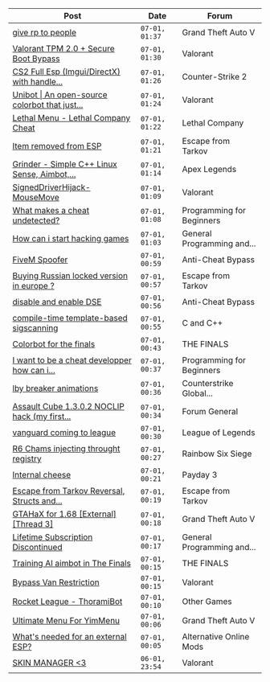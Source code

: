 |Post|Date|Forum|
|----|----|-----|
|[give rp to people](https://www.unknowncheats.me/forum/grand-theft-auto-v/618310-rp-people.html)|`07-01, 01:37`|Grand Theft Auto V|
|[Valorant TPM 2.0 + Secure Boot Bypass](https://www.unknowncheats.me/forum/valorant/617092-valorant-tpm-2-0-secure-boot-bypass.html)|`07-01, 01:30`|Valorant|
|[CS2 Full Esp (Imgui/DirectX) with handle...](https://www.unknowncheats.me/forum/counter-strike-2-a/617589-cs2-esp-imgui-directx-handle-hijacking-src.html)|`07-01, 01:26`|Counter-Strike 2|
|[Unibot \| An open-source colorbot that just...](https://www.unknowncheats.me/forum/valorant/603461-unibot-source-colorbot.html)|`07-01, 01:24`|Valorant|
|[Lethal Menu - Lethal Company Cheat](https://www.unknowncheats.me/forum/lethal-company/615575-lethal-menu-lethal-company-cheat.html)|`07-01, 01:22`|Lethal Company|
|[Item removed from ESP](https://www.unknowncheats.me/forum/escape-from-tarkov/618194-item-removed-esp.html)|`07-01, 01:21`|Escape from Tarkov|
|[Grinder - Simple C++ Linux Sense, Aimbot,...](https://www.unknowncheats.me/forum/apex-legends/605888-grinder-simple-linux-sense-aimbot-triggerbot.html)|`07-01, 01:14`|Apex Legends|
|[SignedDriverHijack-MouseMove](https://www.unknowncheats.me/forum/valorant/618097-signeddriverhijack-mousemove.html)|`07-01, 01:09`|Valorant|
|[What makes a cheat undetected?](https://www.unknowncheats.me/forum/programming-for-beginners/618176-makes-cheat-undetected.html)|`07-01, 01:08`|Programming for Beginners|
|[How can i start hacking games](https://www.unknowncheats.me/forum/general-programming-and-reversing/617764-start-hacking-games.html)|`07-01, 01:03`|General Programming and...|
|[FiveM Spoofer](https://www.unknowncheats.me/forum/anti-cheat-bypass/618182-fivem-spoofer.html)|`07-01, 00:59`|Anti-Cheat Bypass|
|[Buying Russian locked version in europe ?](https://www.unknowncheats.me/forum/escape-from-tarkov/373649-buying-russian-locked-version-europe.html)|`07-01, 00:57`|Escape from Tarkov|
|[disable and enable DSE](https://www.unknowncheats.me/forum/anti-cheat-bypass/617855-disable-enable-dse.html)|`07-01, 00:56`|Anti-Cheat Bypass|
|[compile-time template-based sigscanning](https://www.unknowncheats.me/forum/c-and-c-/617535-compile-time-template-based-sigscanning.html)|`07-01, 00:55`|C and C++|
|[Colorbot for the finals](https://www.unknowncheats.me/forum/the-finals/618307-colorbot-finals.html)|`07-01, 00:43`|THE FINALS|
|[I want to be a cheat developper how can i...](https://www.unknowncheats.me/forum/programming-for-beginners/618154-cheat-developper-start.html)|`07-01, 00:37`|Programming for Beginners|
|[lby breaker animations](https://www.unknowncheats.me/forum/counterstrike-global-offensive/618198-lby-breaker-animations.html)|`07-01, 00:36`|Counterstrike Global...|
|[Assault Cube 1.3.0.2 NOCLIP hack (my first...](https://www.unknowncheats.me/forum/forum-general/618145-assault-cube-1-3-0-2-noclip-hack-hack.html)|`07-01, 00:34`|Forum General|
|[vanguard coming to league](https://www.unknowncheats.me/forum/league-of-legends/618160-vanguard-coming-league.html)|`07-01, 00:30`|League of Legends|
|[R6 Chams injecting throught registry](https://www.unknowncheats.me/forum/rainbow-six-siege/594608-r6-chams-injecting-throught-registry.html)|`07-01, 00:27`|Rainbow Six Siege|
|[Internal cheese](https://www.unknowncheats.me/forum/payday-3-a/611723-internal-cheese.html)|`07-01, 00:21`|Payday 3|
|[Escape from Tarkov Reversal, Structs and...](https://www.unknowncheats.me/forum/escape-from-tarkov/226519-escape-tarkov-reversal-structs-offsets.html)|`07-01, 00:19`|Escape from Tarkov|
|[GTAHaX for 1.68 \[External\] \[Thread 3\]](https://www.unknowncheats.me/forum/grand-theft-auto-v/461672-gtahax-1-68-external-thread-3-a.html)|`07-01, 00:18`|Grand Theft Auto V|
|[Lifetime Subscription Discontinued](https://www.unknowncheats.me/forum/general-programming-and-reversing/618305-lifetime-subscription-discontinued.html)|`07-01, 00:17`|General Programming and...|
|[Training AI aimbot in The Finals](https://www.unknowncheats.me/forum/the-finals/616898-training-ai-aimbot-finals.html)|`07-01, 00:15`|THE FINALS|
|[Bypass Van Restriction](https://www.unknowncheats.me/forum/valorant/618287-bypass-van-restriction.html)|`07-01, 00:15`|Valorant|
|[Rocket League - ThoramiBot](https://www.unknowncheats.me/forum/other-games/593885-rocket-league-thoramibot.html)|`07-01, 00:10`|Other Games|
|[Ultimate Menu For YimMenu](https://www.unknowncheats.me/forum/grand-theft-auto-v/597103-ultimate-menu-yimmenu.html)|`07-01, 00:06`|Grand Theft Auto V|
|[What's needed for an external ESP?](https://www.unknowncheats.me/forum/alternative-online-mods/618284-whats-external-esp.html)|`07-01, 00:05`|Alternative Online Mods|
|[SKIN MANAGER <3](https://www.unknowncheats.me/forum/valorant/618303-skin-manager-3-a.html)|`06-01, 23:54`|Valorant|
